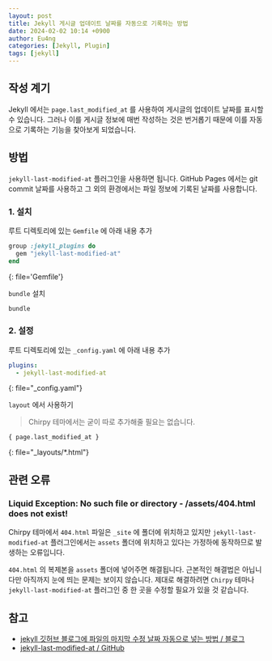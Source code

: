 ```yaml
---
layout: post
title: Jekyll 게시글 업데이트 날짜를 자동으로 기록하는 방법
date: 2024-02-02 10:14 +0900
author: Eu4ng
categories: [Jekyll, Plugin]
tags: [jekyll]
---
```


## 작성 계기

Jekyll 에서는 `page.last_modified_at` 를 사용하여 게시글의 업데이트 날짜를 표시할 수 있습니다.
그러나 이를 게시글 정보에 매번 작성하는 것은 번거롭기 때문에 이를 자동으로 기록하는 기능을 찾아보게 되었습니다.

## 방법

`jekyll-last-modified-at` 플러그인을 사용하면 됩니다.
GitHub Pages 에서는 git commit 날짜를 사용하고 그 외의 환경에서는 파일 정보에 기록된 날짜를 사용합니다.

### 1. 설치

루트 디렉토리에 있는 `Gemfile` 에 아래 내용 추가

```ruby
group :jekyll_plugins do
  gem "jekyll-last-modified-at"
end
```
{: file='Gemfile'}

`bundle` 설치

```bash
bundle
```

### 2. 설정

루트 디렉토리에 있는 `_config.yaml` 에 아래 내용 추가

```yaml
plugins:
  - jekyll-last-modified-at
```
{: file="_config.yaml"}

`layout` 에서 사용하기

> Chirpy 테마에서는 굳이 따로 추가해줄 필요는 없습니다.

```liquid
{ page.last_modified_at }
```
{: file="_layouts/*.html"}

## 관련 오류

### Liquid Exception: No such file or directory - /assets/404.html does not exist!

Chirpy 테마에서 `404.html` 파일은 `_site` 에 폴더에 위치하고 있지만 `jekyll-last-modified-at` 플러그인에서는 `assets` 폴더에 위치하고 있다는 가정하에 동작하므로 발생하는 오류입니다.

`404.html` 의 복제본을 `assets` 폴더에 넣어주면 해결됩니다. 
근본적인 해결법은 아닙니다만 아직까지 눈에 띄는 문제는 보이지 않습니다.
제대로 해결하려면 `Chirpy` 테마나 `jekyll-last-modified-at` 플러그인 중 한 곳을 수정할 필요가 있을 것 같습니다. 

## 참고

- [jekyll 깃허브 블로그에 파일의 마지막 수정 날짜 자동으로 넣는 방법 / 블로그](https://moeun2.github.io/blog/jekyll-last-modified-at)
- [jekyll-last-modified-at / GitHub](https://github.com/gjtorikian/jekyll-last-modified-at)
